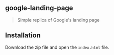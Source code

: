 ## google-landing-page
> Simple replica of Google's landing page
## Installation
Download the zip file and open the `index.html` file.
